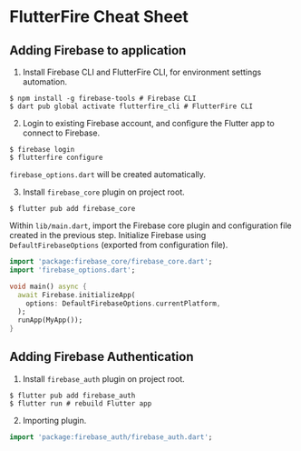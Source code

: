 # FlutterFire Cheat Sheet

## Adding Firebase to application
1. Install Firebase CLI and FlutterFire CLI, for environment settings automation.
```
$ npm install -g firebase-tools # Firebase CLI
$ dart pub global activate flutterfire_cli # FlutterFire CLI
```

2. Login to existing Firebase account, and configure the Flutter app to connect to Firebase.
```
$ firebase login
$ flutterfire configure
```
`firebase_options.dart` will be created automatically.

3. Install `firebase_core` plugin on project root.
```
$ flutter pub add firebase_core
```
Within `lib/main.dart`, import the Firebase core plugin and configuration file created in the previous step. Initialize Firebase using `DefaultFirebaseOptions` (exported from configuration file).
```dart
import 'package:firebase_core/firebase_core.dart';
import 'firebase_options.dart';

void main() async {
  await Firebase.initializeApp(
    options: DefaultFirebaseOptions.currentPlatform,
  );
  runApp(MyApp());
}
```

## Adding Firebase Authentication
1. Install `firebase_auth` plugin on project root.
```
$ flutter pub add firebase_auth
$ flutter run # rebuild Flutter app
```

2. Importing plugin.
```dart
import 'package:firebase_auth/firebase_auth.dart';
```
